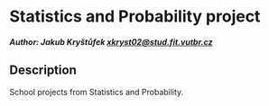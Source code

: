 # Statistics and Probability project

##### Author: Jakub Kryštůfek <xkryst02@stud.fit.vutbr.cz>

## Description
School projects from Statistics and Probability.